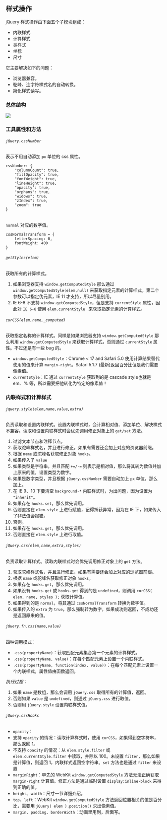## 样式操作

jQuery 样式操作由下面五个子模块组成：

- 内联样式
- 计算样式
- 类样式
- 坐标
- 尺寸

它主要解决如下的问题：

- 浏览器兼容。
- 驼峰、连字符样式名的自动转换。
- 简化样式读写。

### 总体结构

![](样式操作总体结构图)

### 工具属性和方法

###### `jQuery.cssNumber`

表示不用自动添加 `px` 单位的 css 属性。

```
cssNumber: {
	"columnCount": true,
	"fillOpacity": true,
	"fontWeight": true,
	"lineHeight": true,
	"opacity": true,
	"orphans": true,
	"widows": true,
	"zIndex": true,
	"zoom": true
}
```

######

`normal` 对应的数字值。

```
cssNormalTransform = {
	letterSpacing: 0,
	fontWeight: 400
}
```

###### `getStyles(elem)`

获取所有的计算样式。

1. 如果浏览器支持 `window.getComputedStyle` 那么通过 `window.getComputedStyle(elem,null)` 来获取指定元素的计算样式。第二个参数可以指定伪元素，IE 11 才支持，所以尽量别用。
2. IE 6-8 不支持 `window.getComputedStyle`，但是支持 `currentStyle` 属性，因此对 `IE 6-8` 使用 `elem.currentStyle ` 来获取指定元素的计算样式。

###### `curCSS(elem,name,_computed)`

获取指定名称的计算样式。同样是如果浏览器支持 `window.getComputedStyle` 那么利用 `window.getComputedStyle` 来获取计算样式，否则通过 `currentStyle` 属性。不过还是有一些 bug 的。

- `window.getComputedStyle`：Chrome < 17 and Safari 5.0 使用计算结果替代使用的值来计算 `margin-right`。Safari 5.1.7 (最新)返回百分比但是我们需要像素值。
- `currentStyle`：IE 通过 `currentStyle` 获取到的是 cascade style也就是 em、% 等，所以需要把他转化为特定的像素值！

### 内联样式和计算样式

###### `jquery.style(elem,name,value,extra)`

负责读取和设置内联样式。设置内联样式时，会计算相对值、添加单位、解决样式不兼容。读取和设置内联样式时会优先调用修正对象上的 `get/set` 方法。

1. 过滤文本节点和注释节点。
2. 获取驼峰样式名，并且进行修正，如果有需要还会加上对应的浏览器前缀。
3. 根据 `name` 或驼峰名获取修正对象 `hooks`。
4. 如果传入了 `value`
 1. 如果类型是字符串，并且匹配 `+=/-=` 则表示是相对值，那么将其转为数值并加上原来的值，设置类型为数字。
 2. 如果是数字类型，并且根据 `jQuery.cssNumber` 需要自动加上 `px` 单位，那么加上。
 3. 在 IE 9、10 下要清空 `background-*` 内联样式时，为出问题，因为设置为 `"inherit"`。
 4. 如果存在 `hooks.set`，那么优先调用。
 5. 否则直接在 `elem.style` 上进行赋值，记得捕获异常，因为在 IE 下，如果传入了非法值会报错。
5. 否则。
 1. 如果存在 `hooks.get`，那么优先调用。
 2. 否则直接在 `elem.style` 上进行取值。

###### `jQuery.css(elem,name,extra,styles)`

负责读取计算样式。读取内联样式时会优先调用修正对象上的 `get` 方法。

1. 获取驼峰样式名，并且进行修正，如果有需要还会加上对应的浏览器前缀。
2. 根据 `name` 或驼峰名获取修正对象 `hooks`。
3. 如果存在 `hooks.get`，那么优先调用。
4. 如果没有 `hooks.get` 或 `hooks.get` 得到的是 `undefined`，则调用 `curCSS( elem, name, styles );` 获取计算值。
5. 如果得到的是 `normal`，将其通过 `cssNormalTransform` 转换为数字值。
6. 如果传入的 `extra` 为 `true`，那么强制转为数字，如果成功则返回，不成功还是返回原来的值。

###### `jQuery.fn.css(name,value)`

四种调用模式：

- `.css(propertyName)`：获取匹配元素集合第一个元素的计算样式。
- `.css(propertyName, value)`：在每个匹配元素上设置一个内联样式。
- `.css(propertyName, function(index, value))`：在每个匹配元素上设置一个内联样式，属性值由函数返回。

*执行过程：*

1. 如果 `name` 是数组，那么会调用 `jQuery.css` 取得所有的计算值，返回。
2. 否则如果 `value` 是 `undefined`，则通过 `jQuery.css` 进行取值。
3. 否则用 `jQuery.style` 设置内联样式值。

###### `jQuery.cssHooks`

- `opacity`：
 - 支持 `opacity` 的情况：读取计算样式时，使用 `curCSS`，如果得到空字符串，那么返回 1。
 - 不支持 `opacity` 的情况：从 `elem.style.filter` 或 `elem.currentStyle.filter` 中读取，并除以 100。未设置 `filter`，那么如果是计算值，则返回 1，内联样式返回空字符串。`set` 方法也是通过 `filter` 来设置
- `marginRight`：早先的 WebKit `window.getComputedStyle` 方法无法正确获取 `margin-right` 计算值。修正方法是通过临时设置 `display:inline-block` 来得到正确的值。
- `height`、`width`：尺寸一节详细介绍。
- `top`、`left`：WebKit `window.getComputedStyle` 方法返回位置相关的值是百分比，需要用 `jQuery( elem ).position()` 求出像素值。
- `margin`、`padding`、`borderWidth`：动画里用到，后面写。